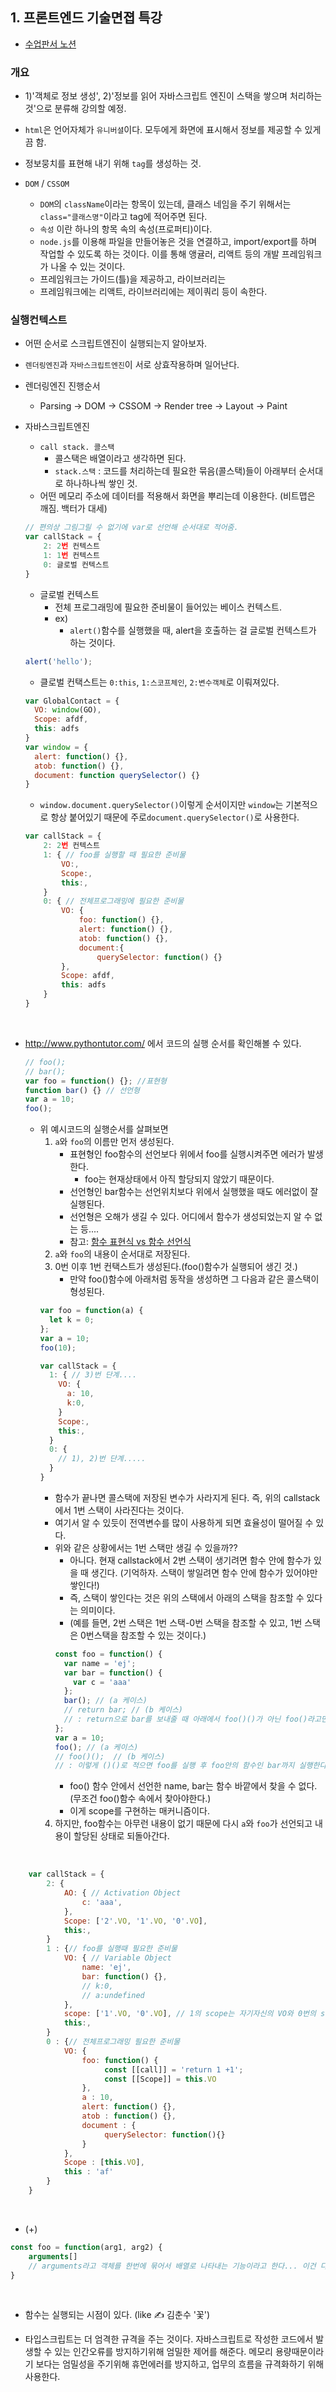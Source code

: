 ## 1. 프론트엔드 기술면졉 특강 
- [수업판서 노션](https://www.notion.so/FE-055dfe8ec00349aabc6a55a0b45d1eb2)
###  개요
- 1)'객체로 정보 생성', 2)'정보를 읽어 자바스크립트 엔진이 스택을 쌓으며 처리하는 것'으로 분류해 강의할 예정.
  
- `html`은 언어자체가 `유니버셜`이다. 모두에게 화면에 표시해서 정보를 제공할 수 있게끔 함.
- 정보뭉치를 표현해 내기 위해 `tag`를 생성하는 것.
- `DOM` / `CSSOM`
	- `DOM`의 `className`이라는 항목이 있는데, 클래스 네임을 주기 위해서는 `class="클래스명"`이라고 tag에 적어주면 된다.
	- `속성` 이란 하나의 항목 속의 속성(프로퍼티)이다.
	- `node.js`를 이용해 파일을 만들어놓은 것을 연결하고, import/export를 하며 작업할 수 있도록 하는 것이다. 이를 통해 앵귤러, 리액트 등의 개발 프레임워크가 나올 수 있는 것이다.
	- 프레임워크는 가이드(틀)을 제공하고, 라이브러리는 
	- 프레임워크에는 리액트, 라이브러리에는 제이쿼리 등이 속한다.

### 실행컨텍스트
- 어떤 순서로 스크립트엔진이 실행되는지 알아보자.
- `렌더링엔진`과 `자바스크립트엔진`이 서로 상효작용하며 일어난다.
- 렌더링엔진 진행순서
	- Parsing → DOM → CSSOM → Render tree → Layout → Paint
- 자바스크립트엔진
	- `call stack. 콜스택`
		- 콜스택은 배열이라고 생각하면 된다.
		- `stack.스택` : 코드를 처리하는데 필요한 묶음(콜스택)들이 아래부터 순서대로 하나하나씩 쌓인 것.
	- 어떤 메모리 주소에 데이터를 적용해서 화면을 뿌리는데 이용한다. (비트맵은 깨짐. 백터가 대세)
	```javascript
	// 편의상 그림그릴 수 없기에 var로 선언해 순서대로 적어줌.
	var callStack = {
		2: 2번 컨텍스트
		1: 1번 컨텍스트
		0: 글로벌 컨텍스트
	}
	```
	- 글로벌 컨텍스트 
		- 전체 프로그래밍에 필요한 준비물이 들어있는 베이스 컨텍스트.
		-  ex)    
			- `alert()`함수를 실행했을 때, alert을 호출하는 걸 글로벌 컨텍스트가 하는 것이다.
    ```javascript
    alert('hello');				
    ```
	- 클로벌 컨택스트는 `0:this`, `1:스코프체인`, `2:변수객체`로 이뤄져있다.
    ```javascript
    var GlobalContact = {
      VO: window(GO),
      Scope: afdf,
      this: adfs
    }
    var window = {
      alert: function() {},
      atob: function() {},
      document: function querySelector() {}
    }				
    ```
	- `window.document.querySelector()`이렇게 순서이지만 `window`는 기본적으로 항상 붙어있기 때문에 주로`document.querySelector()`로 사용한다.
	```javascript
	var callStack = {
		2: 2번 컨텍스트
		1: { // foo를 실행할 때 필요한 준비물
			VO:,
			Scope:,
			this:,
		}
		0: { // 전체프로그래밍에 필요한 준비물
			VO: {
				foo: function() {},
				alert: function() {},
				atob: function() {},
				document:{
					querySelector: function() {}
			},
			Scope: afdf,
			this: adfs
		}
	}
	```
	<br/>
	
- http://www.pythontutor.com/ 에서 코드의 실행 순서를 확인해볼 수 있다.
	```javascript
	// foo();
	// bar();
	var foo = function() {}; //표현형
	function bar() {} // 선언형
	var a = 10;
	foo();				
	```
	- 위 예시코드의 실행순서를 살펴보면
		 1) `a`와 `foo`의 이름만 먼저 생성된다.
			 - 표현형인 foo함수의 선언보다 위에서 foo를 실행시켜주면 에러가 발생한다.
				 - foo는 현재상태에서 아직 할당되지 않았기 때문이다.
			 - 선언형인 bar함수는 선언위치보다 위에서 실행했을 때도 에러없이 잘 실행된다.
			 - 선언형은 오해가 생길 수 있다. 어디에서 함수가 생성되었는지 알 수 없는 등....
			 - 참고: [함수 표현식 vs 함수 선언식 ](https://joshua1988.github.io/web-development/javascript/function-expressions-vs-declarations/)
		2) `a`와 `foo`의 내용이 순서대로 저장된다.
		3) 0번 이후 1번 컨택스트가 생성된다.(foo()함수가 실행되어 생긴 것.)
			- 만약 foo()함수에 아래처럼 동작을 생성하면 그 다음과 같은 콜스택이 형성된다.
        ```javascript
        var foo = function(a) {
          let k = 0;
        }; 
        var a = 10;
        foo(10);				
        ```
        ```javascript
        var callStack = {
          1: { // 3)번 단계....
            VO: {
              a: 10,
              k:0,
            }
            Scope:,
            this:,
          }
          0: {
            // 1), 2)번 단계.....
          }
        }				
        ```
        - 함수가 끝나면 콜스택에 저장된 변수가 사라지게 된다. 즉, 위의 callstack에서 1번 스택이 사라진다는 것이다.
        - 여기서 알 수 있듯이 전역변수를 많이 사용하게 되면 효율성이 떨어질 수 있다.
        - 위와 같은 상황에서는 1번 스택만 생길 수 있을까?? 
          - 아니다. 현재 callstack에서 2번 스택이 생기려면 함수 안에 함수가 있을 때 생긴다. (기억하자. 스택이 쌓일려면 함수 안에 함수가 있어야만 쌓인다!)
          - 즉, 스택이 쌓인다는 것은 위의 스택에서 아래의 스택을 참조할 수 있다는 의미이다. 
          - (예를 들면, 2번 스택은 1번 스택-0번 스택을 참조할 수 있고, 1번 스택은 0번스택을 참조할 수 있는 것이다.)
          ```javascript
          const foo = function() {
            var name = 'ej';
            var bar = function() {
              var c = 'aaa'
            };
            bar(); // (a 케이스)
            // return bar; // (b 케이스)
            // : return으로 bar를 보내줄 때 아래에서 foo()()가 아닌 foo()라고만 실행하면 bar함수는 증발해버리는 것이다.(이 케이스(b)에서는 foo함수 안에서 bar함수를 실행시키는 실행문을 적지 않는다.)
          }; 
          var a = 10;
          foo(); // (a 케이스)
          // foo()();  // (b 케이스)
          // : 이렇게 ()()로 적으면 foo를 실행 후 foo안의 함수인 bar까지 실행한다는 의미이다.				
          ```
	      - foo() 함수 안에서 선언한 name, bar는 함수 바깥에서 찾을 수 없다. (무조건 foo()함수 속에서 찾아야한다.)
		  - 이게 scope를 구현하는 매커니즘이다.
	  4) 하지만, foo함수는 아무런 내용이 없기 때문에 다시 `a`와 `foo`가 선언되고 내용이 할당된 상태로 되돌아간다.
		
 <br/>
 
 
```javascript
	var callStack = { 
		2: {
			AO: { // Activation Object
				c: 'aaa',
			},
			Scope: ['2'.VO, '1'.VO, '0'.VO],
			this:,
		}
		1 : {// foo를 실행때 필요한 준비물 
			VO: { // Variable Object
				name: 'ej',
				bar: function() {},
				// k:0, 
				// a:undefined 
			}, 
			scope: ['1'.VO, '0'.VO], // 1의 scope는 자기자신의 VO와 0번의 scope로 이뤄진다.
			this:, 
		} 
		0 : {// 전체프로그래밍 필요한 준비물 
			VO: { 
				foo: function() {
					 const [[call]] = 'return 1 +1'; 
					 const [[Scope]] = this.VO 
				}, 
				a : 10, 
				alert: function() {},
				atob : function() {},
				document : {
					 querySelector: function(){} 
				} 
			}, 
			Scope : [this.VO], 
			this : 'af' 
		} 
	}
```

<br/>

- (+)   

```javascript
const foo = function(arg1, arg2) {
	arguments[] 
	// arguments라고 객체를 한번에 묶어서 배열로 나타내는 기능이라고 한다... 이건 다음에 배울 것...
}
```
<br/>

- 함수는 실행되는 시점이 있다. (like ✍ 김춘수 '꽃')

- 타입스크립트는 더 엄격한 규격을 주는 것이다. 자바스크립트로 작성한 코드에서 발생할 수 있는 인간오류를 방지하기위해 엄밀한 제어를 해준다. 메모리 용량때문이라기 보다는 엄밀성을 주기위해 휴먼에러를 방지하고, 업무의 흐름을 규격화하기 위해 사용한다.
		
	
